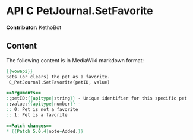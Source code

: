 # API C PetJournal.SetFavorite

**Contributor:** KethoBot

## Content

The following content is in MediaWiki markdown format:

```mediawiki
{{wowapi}}
Sets (or clears) the pet as a favorite.
 C_PetJournal.SetFavorite(petID, value)

==Arguments==
:;petID:{{apitype|string}} - Unique identifier for this specific pet
:;value:{{apitype|number}} - 
:: 0: Pet is not a favorite
:: 1: Pet is a favorite

==Patch changes==
* {{Patch 5.0.4|note=Added.}}
```